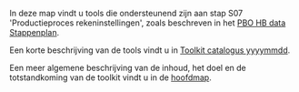 In deze map vindt u tools die ondersteunend zijn aan stap S07 'Productieproces rekeninstellingen', zoals beschreven in het [PBO HB data Stappenplan](https://github.com/kkpdata/HB-Datatoolkit/blob/main/A00%20Documentatie/PBO%20HB%20data%20stappenplan%2013%20(11205758-014-GEO-0001_v1.0).pdf). 

Een korte beschrijving van de tools vindt u in [Toolkit catalogus yyyymmdd](https://github.com/kkpdata/HB-Datatoolkit/blob/main/A00%20Documentatie/Toolkit%20catalogus%2020210520.xlsx).

Een meer algemene beschrijving van de inhoud, het doel en de totstandkoming van de toolkit vindt u in de [hoofdmap](https://github.com/kkpdata/HB-Datatoolkit#readme).
